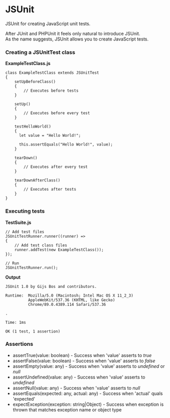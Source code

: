 # JSUnit
JSUnit for creating JavaScript unit tests.  

After JUnit and PHPUnit it feels only natural to introduce JSUnit.  
As the name suggests, JSUnit allows you to create JavaScript tests.

### Creating a JSUnitTest class
**ExampleTestClass.js**
```
class ExampleTestClass extends JSUnitTest
{
    setUpBeforeClass()
    {
        // Executes before tests
    }
    
    setUp()
    {
        // Executes before every test
    }
    
    testHelloWorld()
    {
      let value = "Hello World!";
      
      this.assertEquals("Hello World!", value);
    }
    
    tearDown()
    {
        // Executes after every test
    }
    
    tearDownAfterClass()
    {
        // Executes after tests
    }
}
```

### Executing tests
**TestSuite.js**
```
// Add test files
JSUnitTestRunner.runner((runner) =>
{
    // Add test class files
    runner.addTest(new ExampleTestClass());
});

// Run
JSUnitTestRunner.run();
```
**Output**
```
JSUnit 1.0 by Gijs Bos and contributors.

Runtime:  Mozilla/5.0 (Macintosh; Intel Mac OS X 11_2_3)
          AppleWebKit/537.36 (KHTML, like Gecko)
          Chrome/89.0.4389.114 Safari/537.36

.

Time: 1ms

OK (1 test, 1 assertion) 
```

### Assertions
- assertTrue(value: boolean) - Success when 'value' asserts to *true*  
- assertFalse(value: boolean) - Success when 'value' asserts to *false*  
- assertEmpty(value: any) - Success when 'value' asserts to *undefined* or *null*  
- assertUndefined(value: any) - Success when 'value' asserts to *undefined*  
- assertNull(value: any) - Success when 'value' asserts to *null*   
- assertEquals(expected: any, actual: any) - Success when 'actual' quals 'expected'  
- expectException(exception: string|Object) - Success when exception is thrown that matches exception name or object type  

